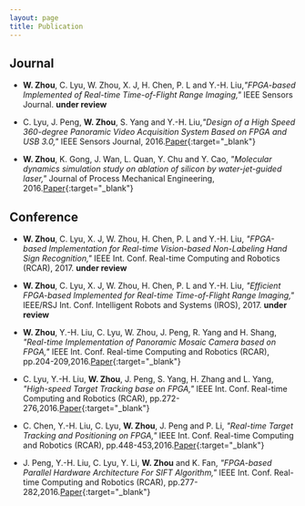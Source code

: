 ```yaml
---
layout: page
title: Publication
---
```



## Journal

* **W. Zhou**, C. Lyu, W. Zhou, X. J, H. Chen, P. L and Y.-H. Liu,*"FPGA-based Implemented of Real-time Time-of-Flight Range Imaging,"* IEEE Sensors Journal. **under review**


* C. Lyu, J. Peng, **W. Zhou**, S. Yang and Y.-H. Liu,*"Design of a High Speed 360-degree Panoramic Video Acquisition System Based on FPGA and USB 3.0,"* IEEE Sensors Journal, 2016.[Paper](/public/doc/lyu_ieeesensorsjournal_2016.pdf){:target="_blank"}


* **W. Zhou**, K. Gong, J. Wan, L. Quan, Y. Chu and Y. Cao, *"Molecular dynamics simulation study on ablation of silicon by water-jet-guided laser,"* Journal of Process Mechanical Engineering, 2016.[Paper](/public/doc/zhou_jpme_2016.pdf){:target="_blank"}


## Conference

* **W. Zhou**, C. Lyu, X. J, W. Zhou, H. Chen, P. L and Y.-H. Liu, *"FPGA-based Implementation for Real-time Vision-based Non-Labeling Hand Sign Recognition,"* IEEE Int. Conf. Real-time Computing and Robotics (RCAR), 2017. **under review**

* **W. Zhou**, C. Lyu, X. J, W. Zhou, H. Chen, P. L and Y.-H. Liu, *"Efficient FPGA-based Implemented for Real-time Time-of-Flight Range Imaging,"* IEEE/RSJ Int. Conf. Intelligent Robots and Systems (IROS), 2017. **under review**

* **W. Zhou**, Y.-H. Liu, C. Lyu, W. Zhou, J. Peng, R. Yang and H. Shang, *"Real-time Implementation of Panoramic Mosaic Camera based on FPGA,"* IEEE Int. Conf. Real-time Computing and Robotics (RCAR), pp.204-209,2016.[Paper](/public/doc/zhou_rcar_2016.pdf){:target="_blank"}

* C. Lyu, Y.-H. Liu, **W. Zhou**, J. Peng, S. Yang, H. Zhang and L. Yang, *"High-speed Target Tracking base on FPGA,"* IEEE Int. Conf. Real-time Computing and Robotics (RCAR), pp.272-276,2016.[Paper](/public/doc/lyu_rcar_2016.pdf){:target="_blank"}

* C. Chen, Y.-H. Liu, C. Lyu, **W. Zhou**, J. Peng and P. Li, *"Real-time Target Tracking and Positioning on FPGA,"* IEEE Int. Conf. Real-time Computing and Robotics (RCAR), pp.448-453,2016.[Paper](/public/doc/chen_rcar_2016.pdf){:target="_blank"}

* J. Peng, Y.-H. Liu, C. Lyu, Y. Li, **W. Zhou** and K. Fan, *"FPGA-based Parallel Hardware Architecture For SIFT Algorithm,"* IEEE Int. Conf. Real-time Computing and Robotics (RCAR), pp.277-282,2016.[Paper](/public/doc/peng_rcar_2016.pdf){:target="_blank"}

